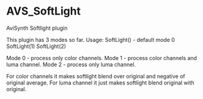 # AVS_SoftLight
AviSynth Softlight plugin

This plugin has 3 modes so far.
Usage:
SoftLight() - default mode 0
SoftLight(1)
SoftLight(2)

Mode 0 - process only color channels.
Mode 1 - process color channels and luma channel.
Mode 2 - process only luma channel.

For color channels it makes softlight blend over original and negative of original average.
For luma channel it just makes softlight blend original with original.
